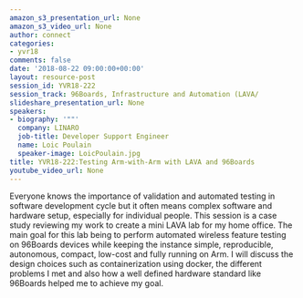 ```yaml
---
amazon_s3_presentation_url: None
amazon_s3_video_url: None
author: connect
categories:
- yvr18
comments: false
date: '2018-08-22 09:00:00+00:00'
layout: resource-post
session_id: YVR18-222
session_track: 96Boards, Infrastructure and Automation (LAVA/
slideshare_presentation_url: None
speakers:
- biography: '""'
  company: LINARO
  job-title: Developer Support Engineer
  name: Loic Poulain
  speaker-image: LoicPoulain.jpg
title: YVR18-222:Testing Arm-with-Arm with LAVA and 96Boards
youtube_video_url: None
---
```


Everyone knows the importance of validation and automated testing in software development cycle but it often means complex software and hardware setup, especially for individual people. This session is a case study reviewing my work to create a mini LAVA lab for my home office. The main goal for this lab being to perform automated wireless feature testing on 96Boards devices while keeping the instance simple, reproducible, autonomous, compact, low-cost and fully running on Arm. I will discuss the design choices such as containerization using docker, the different problems I met and also how a well defined hardware standard like 96Boards helped me to achieve my goal.